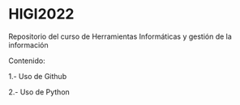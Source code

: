 # HIGI2022
Repositorio del curso de Herramientas Informáticas y gestión de la información

Contenido:

1.- Uso de Github

2.- Uso de Python 
